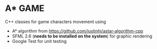 # A* GAME

C++ classes for game characters movement using 
* A* algorithm from https://github.com/justinhj/astar-algorithm-cpp 
* SFML 2.6 (**needs to be installed on the system**) for graphic rendering
* Google Test for unit testing